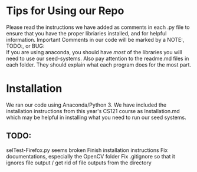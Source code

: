# Tips for Using our Repo
Please read the instructions we have added as comments in each .py file to ensure that you have the proper libriaries installed, and for helpful information. Important Comments in our code will be marked by a NOTE:, TODO:, or BUG:  
If you are using anaconda, you should have *most* of the libraries you will need to use our seed-systems. Also pay attention to the readme.md files in each folder. They should explain what each program does for the most part.

# Installation
We ran our code using Anaconda/Python 3. We have included the installation instructions from this year's CS121 course as Installation.md which may be helpful in installing what you need to run our seed systems.

## TODO:
selTest-Firefox.py seems broken
Finish installation instructions
Fix documentations, especially the OpenCV folder
Fix .gitignore so that it ignores file output / get rid of file outputs from the directory
